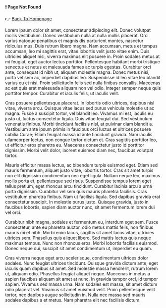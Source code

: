 **:exclamation: Page Not Found**

:point_right: [Back To Homepage](/)

Lorem ipsum dolor sit amet, consectetur adipiscing elit. Donec volutpat mollis vestibulum. Donec vestibulum nulla at nulla mollis placerat. Orci varius natoque penatibus et magnis dis parturient montes, nascetur ridiculus mus. Duis rutrum libero magna. Nam accumsan, metus et tempus accumsan, leo mi sagittis erat, vitae lobortis velit justo vitae enim. Duis ultricies aliquet nisi, viverra maximus elit posuere in. Proin sodales metus at mi feugiat, eget auctor lectus porttitor. Pellentesque habitant morbi tristique senectus et netus et malesuada fames ac turpis egestas. Curabitur orci ante, consequat id nibh ut, aliquam molestie magna. Donec metus nisi, porta vel sem ac, imperdiet dapibus leo. Suspendisse id leo vitae leo blandit varius eu et nisi. Proin sollicitudin felis sed nulla finibus convallis. Maecenas ac est quis erat malesuada aliquam non vel odio. Integer semper neque quis porttitor tempor. Curabitur et iaculis felis, ut iaculis velit.

Cras posuere pellentesque placerat. In lobortis odio ultrices, dapibus nisl vitae, viverra arcu. Quisque vitae lacus sed purus vehicula molestie ut ac magna. Fusce a suscipit tortor, vel blandit leo. Vivamus mi est, iaculis eu justo ut, luctus consectetur ligula. Duis vitae feugiat dui. Sed vestibulum venenatis finibus. Morbi tincidunt facilisis nisl, at pulvinar diam blandit a. Vestibulum ante ipsum primis in faucibus orci luctus et ultrices posuere cubilia Curae; Etiam feugiat massa id ante tincidunt gravida. Nam iaculis ullamcorper lectus, non congue tortor dictum et. Cras sagittis porttitor leo, ut efficitur eros pharetra eu. Maecenas consectetur justo id porttitor dignissim. Morbi velit dolor, laoreet euismod diam nec, faucibus volutpat tortor.

Mauris efficitur massa lectus, ac bibendum turpis euismod eget. Etiam sed mauris fermentum, aliquet justo vitae, lobortis tortor. Cras sit amet turpis non elit dignissim condimentum nec eget ligula. Nullam neque leo, maximus mollis porta et, pellentesque sed risus. Suspendisse tempus lorem eget tellus pretium, eget rhoncus arcu tincidunt. Curabitur lacinia arcu a urna porta dignissim. Curabitur vel sem quis mauris pharetra facilisis. Cras vestibulum pharetra finibus. Nam ut facilisis ligula. Sed dapibus gravida erat consectetur suscipit. In molestie purus justo. Quisque gravida, justo in faucibus lobortis, sapien diam auctor nunc, sit amet fermentum lorem dui vel orci.

Curabitur nibh magna, sodales et fermentum eu, interdum eget sem. Fusce consectetur, ante eu pharetra auctor, odio metus mattis felis, non finibus mauris mi et nibh. Morbi enim lacus, sagittis sit amet lacus vitae, ultricies ultrices sem. Phasellus quis aliquet libero. Sed mattis lectus quis neque maximus tempus. Nunc non rhoncus eros. Morbi lobortis facilisis euismod. Donec neque dui, suscipit sit amet condimentum ut, imperdiet eu quam.

Cras viverra neque eget arcu scelerisque, condimentum ultrices dolor sodales. Nunc feugiat ultrices tincidunt. Quisque gravida dictum ante, eget iaculis quam dapibus sit amet. Sed molestie massa hendrerit, rutrum lorem ut, aliquam odio. Phasellus feugiat aliquet neque. Maecenas in metus a sapien faucibus aliquam sit amet at nunc. In gravida tempor orci, id tempor sapien. Vivamus sed massa urna. Nam sodales est massa, sit amet dictum odio placerat vel. Vivamus sit amet euismod velit. Proin pellentesque velit tortor, nec dapibus augue sollicitudin in. Nulla nec massa sed mauris sodales dapibus a et metus. Nam pharetra elit nec facilisis dictum.